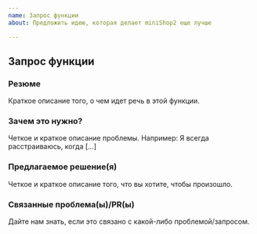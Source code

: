 ```yaml
---
name: Запрос функции
about: Предложить идею, которая делает miniShop2 еще лучше

---
```


## Запрос функции

### Резюме

Краткое описание того, о чем идет речь в этой функции.

### Зачем это нужно?

Четкое и краткое описание проблемы. Например: Я всегда расстраиваюсь, когда [...]

### Предлагаемое решение(я)

Четкое и краткое описание того, что вы хотите, чтобы произошло.

### Связанные проблема(ы)/PR(ы)

Дайте нам знать, если это связано с какой-либо проблемой/запросом.

